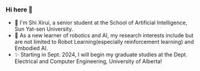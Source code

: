 ### Hi here 👋
- 🔭 I'm Shi Xirui, a senior student at the School of Artificial Intelligence, Sun Yat-sen University.
- 🌱 As a new learner of robotics and AI, my research interests include but are not limited to Robot Learning(especially reinforcement learning) and Embodied AI.
- ✨ Starting in Sept. 2024, I will begin my graduate studies at the Dept. Electrical and Computer Engineering, University of Alberta!
